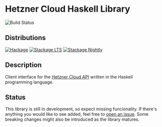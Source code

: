 # Hetzner Cloud Haskell Library

![Build Status](https://img.shields.io/github/actions/workflow/status/Daniel-Diaz/hetzner/build.yml?branch=main&style=for-the-badge)

## Distributions

[![Hackage](https://img.shields.io/hackage/v/hetzner?style=for-the-badge)](https://hackage.haskell.org/package/hetzner)
[![Stackage LTS](http://stackage.org/package/hetzner/badge/lts)](http://stackage.org/lts/package/hetzner)
[![Stackage Nightly](http://stackage.org/package/hetzner/badge/nightly)](http://stackage.org/nightly/package/hetzner)

## Description

Client interface for the [Hetzner Cloud API](https://docs.hetzner.cloud/) written in the Haskell programming language.

## Status

This library is still in development, so expect missing funcionality.
If there's anything you would like to see added, feel free to
[open an issue](https://github.com/Daniel-Diaz/hetzner/issues/new).
Some breaking changes might also be introduced as the library matures.
